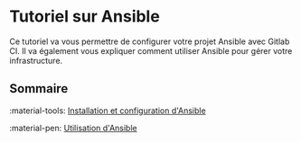 # Tutoriel sur Ansible

Ce tutoriel va vous permettre de configurer votre projet Ansible avec Gitlab CI. Il va également vous expliquer comment utiliser Ansible pour gérer votre infrastructure.

## Sommaire

:material-tools: [Installation et configuration d'Ansible](/tutopain/ansible/configuration)

:material-pen: [Utilisation d'Ansible](/tutopain/ansible/utilisation)

